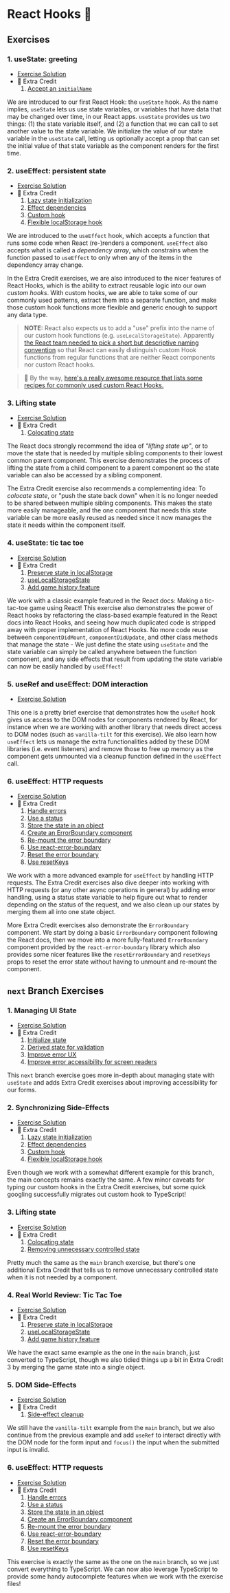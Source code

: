 # React Hooks 🎣

## Exercises

### 1. useState: greeting

- [Exercise Solution](exercises/01.js)
- 💯 Extra Credit
  1. [Accept an `initialName`](exercises/01.extra-1.js)

We are introduced to our first React Hook: the `useState` hook. As the name implies, `useState` lets us use state variables, or variables that have data that may be changed over time, in our React apps. `useState` provides us two things: (1) the state variable itself, and (2) a function that we can call to set another value to the state variable. We initialize the value of our state variable in the `useState` call, letting us optionally accept a prop that can set the initial value of that state variable as the component renders for the first time.

### 2. useEffect: persistent state

- [Exercise Solution](exercises/02.js)
- 💯 Extra Credit
  1. [Lazy state initialization](exercises/02.extra-1.js)
  2. [Effect dependencies](exercises/02.extra-2.js)
  3. [Custom hook](exercises/02.extra-3.js)
  4. [Flexible localStorage hook](exercises/02.extra-4.js)

We are introduced to the `useEffect` hook, which accepts a function that runs some code when React (re-)renders a component. `useEffect` also accepts what is called a _dependency array_, which constrains when the function passed to `useEffect` to only when any of the items in the dependency array change.

In the Extra Credit exercises, we are also introduced to the nicer features of React Hooks, which is the ability to extract reusable logic into our own _custom hooks_. With custom hooks, we are able to take some of our commonly used patterns, extract them into a separate function, and make those custom hook functions more flexible and generic enough to support any data type.

> **NOTE:** React also expects us to add a "use" prefix into the name of our custom hook functions (e.g. `useLocalStorageState`). Apparently [the React team needed to pick a short but descriptive naming convention](https://github.com/facebook/react/issues/15227#issuecomment-477413391) so that React can easily distinguish custom Hook functions from regular functions that are neither React components nor custom React hooks.

> 📜 By the way, [here's a really awesome resource that lists some recipes for commonly used custom React Hooks.](https://usehooks.com/)

### 3. Lifting state

- [Exercise Solution](exercises/03.js)
- 💯 Extra Credit
  1. [Colocating state](exercises/03.extra-1.js)

The React docs strongly recommend the idea of _"lifting state up"_, or to move the state that is needed by multiple sibling components to their lowest common parent component. This exercise demonstrates the process of lifting the state from a child component to a parent component so the state variable can also be accessed by a sibling component.

The Extra Credit exercise also recommends a complementing idea: To _colocate state_, or "push the state back down" when it is no longer needed to be shared between multiple sibling components. This makes the state more easily manageable, and the one component that needs this state variable can be more easily reused as needed since it now manages the state it needs within the component itself.

### 4. useState: tic tac toe

- [Exercise Solution](exercises/04.js)
- 💯 Extra Credit
  1. [Preserve state in localStorage](exercises/04.extra-1.js)
  2. [useLocalStorageState](exercises/04.extra-2.js)
  3. [Add game history feature](exercises/04.extra-3.js)

We work with a classic example featured in the React docs: Making a tic-tac-toe game using React! This exercise also demonstrates the power of React hooks by refactoring the class-based example featured in the React docs into React Hooks, and seeing how much duplicated code is stripped away with proper implementation of React Hooks. No more code reuse between `componentDidMount`, `componentDidUpdate`, and other class methods that manage the state - We just define the state using `useState` and the state variable can simply be called anywhere between the function component, and any side effects that result from updating the state variable can now be easily handled by `useEffect`!

### 5. useRef and useEffect: DOM interaction

- [Exercise Solution](exercises/05.js)

This one is a pretty brief exercise that demonstrates how the `useRef` hook gives us access to the DOM nodes for components rendered by React, for instance when we are working with another library that needs direct access to DOM nodes (such as `vanilla-tilt` for this exercise). We also learn how `useEffect` lets us manage the extra functionalities added by these DOM libraries (i.e. event listeners) and remove those to free up memory as the component gets unmounted via a cleanup function defined in the `useEffect` call.

### 6. useEffect: HTTP requests

- [Exercise Solution](exercises/06.js)
- 💯 Extra Credit
  1. [Handle errors](exercises/06.extra-1.js)
  2. [Use a status](exercises/06.extra-2.js)
  3. [Store the state in an object](exercises/06.extra-3.js)
  4. [Create an ErrorBoundary component](exercises/06.extra-4.js)
  5. [Re-mount the error boundary](exercises/06.extra-5.js)
  6. [Use react-error-boundary](exercises/06.extra-6.js)
  7. [Reset the error boundary](exercises/06.extra-7.js)
  8. [Use resetKeys](exercises/06.extra-8.js)

We work with a more advanced example for `useEffect` by handling HTTP requests. The Extra Credit exercises also dive deeper into working with HTTP requests (or any other async operations in general) by adding error handling, using a status state variable to help figure out what to render depending on the status of the request, and we also clean up our states by merging them all into one state object.

More Extra Credit exercises also demonstrate the `ErrorBoundary` component. We start by doing a basic `ErrorBoundary` component following the React docs, then we move into a more fully-featured `ErrorBoundary` component provided by the `react-error-boundary` library which also provides some nicer features like the `resetErrorBoundary` and `resetKeys` props to reset the error state without having to unmount and re-mount the component.

## `next` Branch Exercises

### 1. Managing UI State

- [Exercise Solution](next/01.tsx)
- 💯 Extra Credit
  1. [Initialize state](next/01.extra-1.tsx)
  2. [Derived state for validation](next/01.extra-2.tsx)
  3. [Improve error UX](next/01.extra-3.tsx)
  4. [Improve error accessibility for screen readers](next/01.extra-4.tsx)

This `next` branch exercise goes more in-depth about managing state with `useState` and adds Extra Credit exercises about improving accessibility for our forms.

### 2. Synchronizing Side-Effects

- [Exercise Solution](next/02.tsx)
- 💯 Extra Credit
  1. [Lazy state initialization](next/02.extra-1.tsx)
  2. [Effect dependencies](next/02.extra-2.tsx)
  3. [Custom hook](next/02.extra-3.tsx)
  4. [Flexible localStorage hook](next/02.extra-4.tsx)

Even though we work with a somewhat different example for this branch, the main concepts remains exactly the same. A few minor caveats for typing our custom hooks in the Extra Credit exercises, but some quick googling successfully migrates out custom hook to TypeScript!

### 3. Lifting state

- [Exercise Solution](next/03.tsx)
- 💯 Extra Credit
  1. [Colocating state](next/03.extra-1.tsx)
  2. [Removing unnecessary controlled state](next/03.extra-2.tsx)

Pretty much the same as the `main` branch exercise, but there's one additional Extra Credit that tells us to remove unnecessary controlled state when it is not needed by a component.

### 4. Real World Review: Tic Tac Toe

- [Exercise Solution](next/04.tsx)
- 💯 Extra Credit
  1. [Preserve state in localStorage](next/04.extra-1.tsx)
  2. [useLocalStorageState](next/04.extra-2.tsx)
  3. [Add game history feature](next/04.extra-3.tsx)

We have the exact same example as the one in the `main` branch, just converted to TypeScript, though we also tidied things up a bit in Extra Credit 3 by merging the game state into a single object.

### 5. DOM Side-Effects

- [Exercise Solution](next/05.tsx)
- 💯 Extra Credit
  1. [Side-effect cleanup](next/05.extra-1.tsx)

We still have the `vanilla-tilt` example from the `main` branch, but we also continue from the previous example and add `useRef` to interact directly with the DOM node for the form input and `focus()` the input when the submitted input is invalid.

### 6. useEffect: HTTP requests

- [Exercise Solution](next/06.tsx)
- 💯 Extra Credit
  1. [Handle errors](next/06.extra-1.tsx)
  2. [Use a status](next/06.extra-2.tsx)
  3. [Store the state in an object](next/06.extra-3.tsx)
  4. [Create an ErrorBoundary component](next/06.extra-4.tsx)
  5. [Re-mount the error boundary](next/06.extra-5.tsx)
  6. [Use react-error-boundary](next/06.extra-6.tsx)
  7. [Reset the error boundary](next/06.extra-7.tsx)
  8. [Use resetKeys](next/06.extra-8.tsx)

This exercise is exactly the same as the one on the `main` branch, so we just convert everything to TypeScript. We can now also leverage TypeScript to provide some handy autocomplete features when we work with the exercise files!

